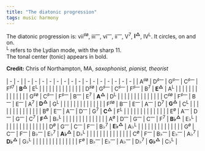 ```yaml
---
title: "The diatonic progression"
tags: music harmony
---
```


<style type="text/css" rel="stylesheet">
.wrapper {
  max-width: 1200px;
  max-width: 1200px;
}
</style>

The diatonic progression is: vii<sup>♯ø</sup>, iii<sup>—</sup>, vi<sup>—</sup>, ii<sup>—</sup>, V<sup>7</sup>, **I<sup>△</sup>**, IV<sup>L</sup>. It circles, on and on.  
<sup>L</sup> refers to the Lydian mode, with the sharp 11.  
The tonal center (tonic) appears in bold.

**Credit:** Chris of Northampton, MA, _saxophonist, pianist, theorist_

| - | - | | - | - | - | - | - | - | - | - | - | - | - | - | - | - | - |
| A<sup>♯ø</sup> | D<sup>♯—</sup> | G<sup>♯—</sup> | C<sup>♯—</sup> | F<sup>♯7</sup> | **B<sup>△</sup>** | E<sup>L</sup> | | | | | | | | | | | |
| | D<sup>♯ø</sup> | G<sup>♯—</sup> | C<sup>♯—</sup> | F<sup>♯—</sup> | B<sup>7</sup> | **E<sup>△</sup>** | A<sup>L</sup> | | | | | | | | | | |
| | | G<sup>♯ø</sup> | C<sup>♯—</sup> | F<sup>♯—</sup> | B<sup>—</sup> | E<sup>7</sup> | **A<sup>△</sup>** | D<sup>L</sup> | | | | | | | | | |
| | | | C<sup>♯ø</sup> | F<sup>♯—</sup> | B<sup>—</sup> | E<sup>—</sup> | A<sup>7</sup> | **D<sup>△</sup>** | G<sup>L</sup> | | | | | | | | |
| | | | | F<sup>♯ø</sup> | B<sup>—</sup> | E<sup>—</sup> | A<sup>—</sup> | D<sup>7</sup> | **G<sup>△</sup>** | C<sup>L</sup> | | | | | | | |
| | | | | | B<sup>ø</sup> | E<sup>—</sup> | A<sup>—</sup> | D<sup>—</sup> | G<sup>7</sup> | **C<sup>△</sup>** | F<sup>L</sup> | | | | | | |
| | | | | | | E<sup>ø</sup> | A<sup>—</sup> | D<sup>—</sup> | G<sup>—</sup> | C<sup>7</sup> | **F<sup>△</sup>** | B♭<sup>L</sup> | | | | | |
| | | | | | | | A<sup>ø</sup> | D<sup>—</sup> | G<sup>—</sup> | C<sup>—</sup> | F<sup>7</sup> | **B♭<sup>△</sup>** | E♭<sup>L</sup> | | | | |
| | | | | | | | | D<sup>ø</sup> | G<sup>—</sup> | C<sup>—</sup> | F<sup>—</sup> | B♭<sup>7</sup> | **E♭<sup>△</sup>** | A♭<sup>L</sup> | | | |
| | | | | | | | | | G<sup>ø</sup> | C<sup>—</sup> | F<sup>—</sup> | B♭<sup>—</sup> | E♭<sup>7</sup> | **A♭<sup>△</sup>** | D♭<sup>L</sup> | | |
| | | | | | | | | | | C<sup>ø</sup> | F<sup>—</sup> | B♭<sup>—</sup> | E♭<sup>—</sup> | A♭<sup>7</sup> | **D♭<sup>△</sup>** | G♭<sup>L</sup> | |
| | | | | | | | | | | | F<sup>ø</sup> | B♭<sup>—</sup> | E♭<sup>—</sup> | A♭<sup>—</sup> | D♭<sup>7</sup> | **G♭<sup>△</sup>** | C♭<sup>L</sup> |
